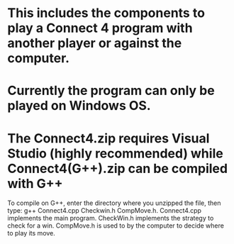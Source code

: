 # This includes the components to play a Connect 4 program with another player or against the computer. 
# Currently the program can only be played on Windows OS. 
# The Connect4.zip requires Visual Studio (highly recommended) while Connect4(G++).zip can be compiled with G++
To compile on G++, enter the directory where you unzipped the file, then type: g++ Connect4.cpp Checkwin.h CompMove.h. Connect4.cpp implements the main program. CheckWin.h implements the strategy to check for a win. CompMove.h is used to by the computer to decide where to play its move.
